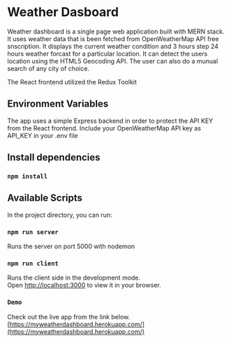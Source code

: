 # Weather Dasboard

Weather dashboard is a single page web application built with MERN stack. It uses weather data that is been fetched from OpenWeatherMap API free snscription. It displays the current weather condition and 3 hours step 24 hours weather forcast for a particular location. It can detect the users location using the HTML5 Geocoding API. The user can also do a munual search of any city of choice.

The React frontend utilized the Redux Toolkit

## Environment Variables

The app uses a simple Express backend in order to protect the API KEY from the React frontend. Include your OpenWeatherMap API key as API_KEY in your .env file

## Install dependencies

### `npm install`

## Available Scripts

In the project directory, you can run:

### `npm run server`

Runs the server on port 5000 with nodemon

### `npm run client`

Runs the client side in the development mode.\
Open [http://localhost:3000](http://localhost:3000) to view it in your browser.

### `Demo`
Check out the live app from the link below.\
[https://myweatherdashboard.herokuapp.com/](https://myweatherdashboard.herokuapp.com/)
